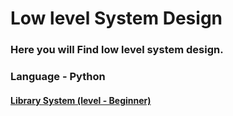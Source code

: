 # Low level System Design

### Here you will Find low level system design.

### Language - Python

#### [Library System (level - Beginner)](https://github.com/anithjoy/Low-level-system-design/tree/main/Library%20System)

